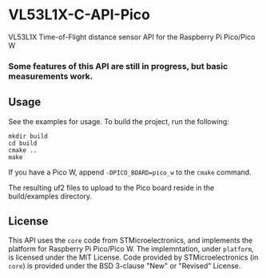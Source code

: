 # VL53L1X-C-API-Pico
VL53L1X Time-of-Flight distance sensor API for the Raspberry Pi Pico/Pico W

### Some features of this API are still in progress, but basic measurements work.

## Usage
See the examples for usage. To build the project, run the following:
```
mkdir build
cd build
cmake ..
make
```
If you have a Pico W, append `-DPICO_BOARD=pico_w` to the `cmake` command.

The resulting uf2 files to upload to the Pico board reside in the build/examples directory.

## License
This API uses the `core` code from STMicroelectronics, and implements the platform for Raspberry Pi Pico/Pico W. The implemntation, under `platform`, is licensed under the MIT License. Code provided by STMicroelectronics (in `core`) is provided under the BSD 3-clause "New" or "Revised" License.